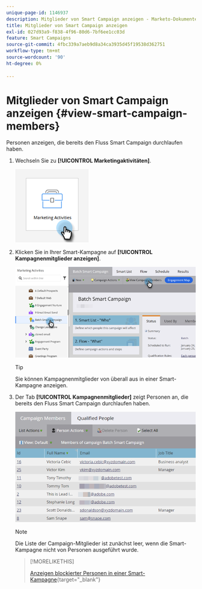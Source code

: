 ```yaml
---
unique-page-id: 1146937
description: Mitglieder von Smart Campaign anzeigen - Marketo-Dokumente - Produktdokumentation
title: Mitglieder von Smart Campaign anzeigen
exl-id: 027d93a9-f838-4f96-80d6-7bf6ee1cc03d
feature: Smart Campaigns
source-git-commit: 4fbc339a7aeb9d8a34ca3935d45f19538d362751
workflow-type: tm+mt
source-wordcount: '90'
ht-degree: 0%

---
```


# Mitglieder von Smart Campaign anzeigen {#view-smart-campaign-members}

Personen anzeigen, die bereits den Fluss Smart Campaign durchlaufen haben.

1. Wechseln Sie zu **[!UICONTROL Marketingaktivitäten]**.

   ![](assets/view-smart-campaign-members-1.png)

1. Klicken Sie in Ihrer Smart-Kampagne auf **[!UICONTROL Kampagnenmitglieder anzeigen]**.

   ![](assets/view-smart-campaign-members-2.png)

   >[!TIP]
   >
   >Sie können Kampagnenmitglieder von überall aus in einer Smart-Kampagne anzeigen.

1. Der Tab **[!UICONTROL Kampagnenmitglieder]** zeigt Personen an, die bereits den Fluss Smart Campaign durchlaufen haben.

   ![](assets/view-smart-campaign-members-3.png)

   >[!NOTE]
   >
   >Die Liste der Campaign-Mitglieder ist zunächst leer, wenn die Smart-Kampagne nicht von Personen ausgeführt wurde.

   >[!MORELIKETHIS]
   >
   >[Anzeigen blockierter Personen in einer Smart-Kampagne](/help/marketo/product-docs/core-marketo-concepts/smart-campaigns/smart-campaign-data/view-blocked-people-in-a-smart-campaign.md){target="_blank"}

